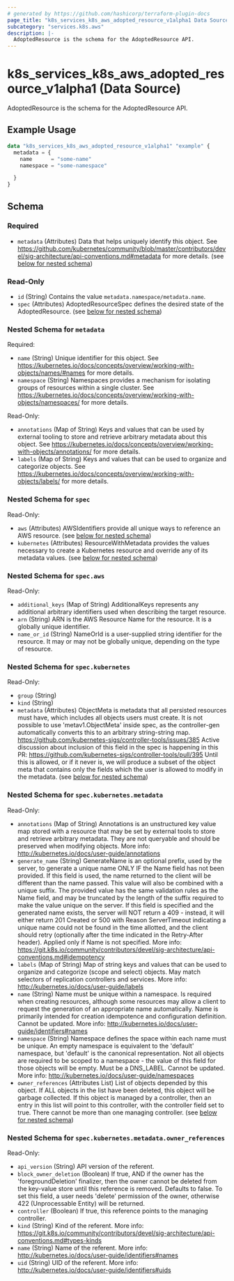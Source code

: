 ```yaml
---
# generated by https://github.com/hashicorp/terraform-plugin-docs
page_title: "k8s_services_k8s_aws_adopted_resource_v1alpha1 Data Source - terraform-provider-k8s"
subcategory: "services.k8s.aws"
description: |-
  AdoptedResource is the schema for the AdoptedResource API.
---
```


# k8s_services_k8s_aws_adopted_resource_v1alpha1 (Data Source)

AdoptedResource is the schema for the AdoptedResource API.

## Example Usage

```terraform
data "k8s_services_k8s_aws_adopted_resource_v1alpha1" "example" {
  metadata = {
    name      = "some-name"
    namespace = "some-namespace"

  }
}
```

<!-- schema generated by tfplugindocs -->
## Schema

### Required

- `metadata` (Attributes) Data that helps uniquely identify this object. See https://github.com/kubernetes/community/blob/master/contributors/devel/sig-architecture/api-conventions.md#metadata for more details. (see [below for nested schema](#nestedatt--metadata))

### Read-Only

- `id` (String) Contains the value `metadata.namespace/metadata.name`.
- `spec` (Attributes) AdoptedResourceSpec defines the desired state of the AdoptedResource. (see [below for nested schema](#nestedatt--spec))

<a id="nestedatt--metadata"></a>
### Nested Schema for `metadata`

Required:

- `name` (String) Unique identifier for this object. See https://kubernetes.io/docs/concepts/overview/working-with-objects/names/#names for more details.
- `namespace` (String) Namespaces provides a mechanism for isolating groups of resources within a single cluster. See https://kubernetes.io/docs/concepts/overview/working-with-objects/namespaces/ for more details.

Read-Only:

- `annotations` (Map of String) Keys and values that can be used by external tooling to store and retrieve arbitrary metadata about this object. See https://kubernetes.io/docs/concepts/overview/working-with-objects/annotations/ for more details.
- `labels` (Map of String) Keys and values that can be used to organize and categorize objects. See https://kubernetes.io/docs/concepts/overview/working-with-objects/labels/ for more details.


<a id="nestedatt--spec"></a>
### Nested Schema for `spec`

Read-Only:

- `aws` (Attributes) AWSIdentifiers provide all unique ways to reference an AWS resource. (see [below for nested schema](#nestedatt--spec--aws))
- `kubernetes` (Attributes) ResourceWithMetadata provides the values necessary to create a Kubernetes resource and override any of its metadata values. (see [below for nested schema](#nestedatt--spec--kubernetes))

<a id="nestedatt--spec--aws"></a>
### Nested Schema for `spec.aws`

Read-Only:

- `additional_keys` (Map of String) AdditionalKeys represents any additional arbitrary identifiers used when describing the target resource.
- `arn` (String) ARN is the AWS Resource Name for the resource. It is a globally unique identifier.
- `name_or_id` (String) NameOrId is a user-supplied string identifier for the resource. It may or may not be globally unique, depending on the type of resource.


<a id="nestedatt--spec--kubernetes"></a>
### Nested Schema for `spec.kubernetes`

Read-Only:

- `group` (String)
- `kind` (String)
- `metadata` (Attributes) ObjectMeta is metadata that all persisted resources must have, which includes all objects users must create. It is not possible to use 'metav1.ObjectMeta' inside spec, as the controller-gen automatically converts this to an arbitrary string-string map. https://github.com/kubernetes-sigs/controller-tools/issues/385  Active discussion about inclusion of this field in the spec is happening in this PR: https://github.com/kubernetes-sigs/controller-tools/pull/395  Until this is allowed, or if it never is, we will produce a subset of the object meta that contains only the fields which the user is allowed to modify in the metadata. (see [below for nested schema](#nestedatt--spec--kubernetes--metadata))

<a id="nestedatt--spec--kubernetes--metadata"></a>
### Nested Schema for `spec.kubernetes.metadata`

Read-Only:

- `annotations` (Map of String) Annotations is an unstructured key value map stored with a resource that may be set by external tools to store and retrieve arbitrary metadata. They are not queryable and should be preserved when modifying objects. More info: http://kubernetes.io/docs/user-guide/annotations
- `generate_name` (String) GenerateName is an optional prefix, used by the server, to generate a unique name ONLY IF the Name field has not been provided. If this field is used, the name returned to the client will be different than the name passed. This value will also be combined with a unique suffix. The provided value has the same validation rules as the Name field, and may be truncated by the length of the suffix required to make the value unique on the server.  If this field is specified and the generated name exists, the server will NOT return a 409 - instead, it will either return 201 Created or 500 with Reason ServerTimeout indicating a unique name could not be found in the time allotted, and the client should retry (optionally after the time indicated in the Retry-After header).  Applied only if Name is not specified. More info: https://git.k8s.io/community/contributors/devel/sig-architecture/api-conventions.md#idempotency
- `labels` (Map of String) Map of string keys and values that can be used to organize and categorize (scope and select) objects. May match selectors of replication controllers and services. More info: http://kubernetes.io/docs/user-guide/labels
- `name` (String) Name must be unique within a namespace. Is required when creating resources, although some resources may allow a client to request the generation of an appropriate name automatically. Name is primarily intended for creation idempotence and configuration definition. Cannot be updated. More info: http://kubernetes.io/docs/user-guide/identifiers#names
- `namespace` (String) Namespace defines the space within each name must be unique. An empty namespace is equivalent to the 'default' namespace, but 'default' is the canonical representation. Not all objects are required to be scoped to a namespace - the value of this field for those objects will be empty.  Must be a DNS_LABEL. Cannot be updated. More info: http://kubernetes.io/docs/user-guide/namespaces
- `owner_references` (Attributes List) List of objects depended by this object. If ALL objects in the list have been deleted, this object will be garbage collected. If this object is managed by a controller, then an entry in this list will point to this controller, with the controller field set to true. There cannot be more than one managing controller. (see [below for nested schema](#nestedatt--spec--kubernetes--metadata--owner_references))

<a id="nestedatt--spec--kubernetes--metadata--owner_references"></a>
### Nested Schema for `spec.kubernetes.metadata.owner_references`

Read-Only:

- `api_version` (String) API version of the referent.
- `block_owner_deletion` (Boolean) If true, AND if the owner has the 'foregroundDeletion' finalizer, then the owner cannot be deleted from the key-value store until this reference is removed. Defaults to false. To set this field, a user needs 'delete' permission of the owner, otherwise 422 (Unprocessable Entity) will be returned.
- `controller` (Boolean) If true, this reference points to the managing controller.
- `kind` (String) Kind of the referent. More info: https://git.k8s.io/community/contributors/devel/sig-architecture/api-conventions.md#types-kinds
- `name` (String) Name of the referent. More info: http://kubernetes.io/docs/user-guide/identifiers#names
- `uid` (String) UID of the referent. More info: http://kubernetes.io/docs/user-guide/identifiers#uids
